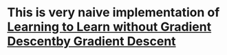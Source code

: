 This is **very naive** implementation of [Learning to Learn without Gradient Descentby Gradient Descent](https://arxiv.org/abs/1611.03824)
=====
